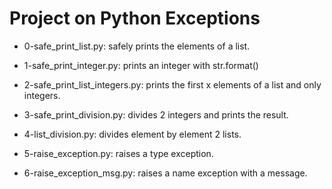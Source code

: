 # Project on Python Exceptions

* 0-safe_print_list.py: safely prints the elements of a list.

* 1-safe_print_integer.py: prints an integer with str.format()

* 2-safe_print_list_integers.py: prints the first x elements of a list and only integers.

* 3-safe_print_division.py: divides 2 integers and prints the result.

* 4-list_division.py: divides element by element 2 lists.

* 5-raise_exception.py: raises a type exception.

* 6-raise_exception_msg.py: raises a name exception with a message.


